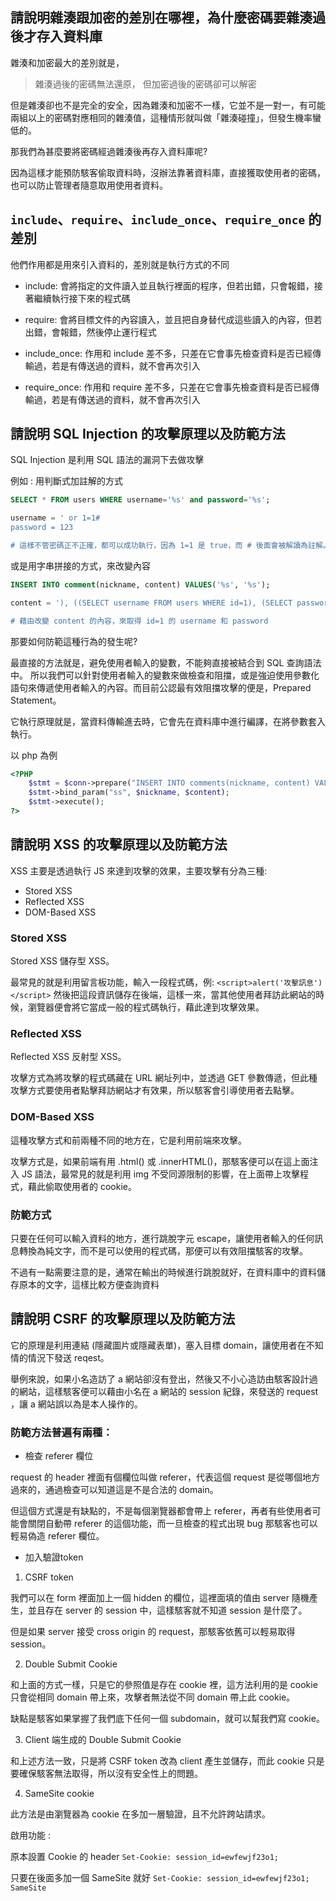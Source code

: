 ## 請說明雜湊跟加密的差別在哪裡，為什麼密碼要雜湊過後才存入資料庫
雜湊和加密最大的差別就是，
>雜湊過後的密碼無法還原，
但加密過後的密碼卻可以解密

但是雜湊卻也不是完全的安全，因為雜湊和加密不一樣，它並不是一對一，有可能兩組以上的密碼對應相同的雜湊值，這種情形就叫做「雜湊碰撞」，但發生機率蠻低的。

那我們為甚麼要將密碼經過雜湊後再存入資料庫呢?

因為這樣才能預防駭客偷取資料時，沒辦法靠著資料庫，直接獲取使用者的密碼，也可以防止管理者隨意取用使用者資料。


## `include`、`require`、`include_once`、`require_once` 的差別

他們作用都是用來引入資料的，差別就是執行方式的不同
- include: 會將指定的文件讀入並且執行裡面的程序，但若出錯，只會報錯，接著繼續執行接下來的程式碼 
 
- require: 會將目標文件的內容讀入，並且把自身替代成這些讀入的內容，但若出錯，會報錯，然後停止運行程式

- include_once: 作用和 include 差不多，只差在它會事先檢查資料是否已經傳輸過，若是有傳送過的資料，就不會再次引入

- require_once: 作用和 require 差不多，只差在它會事先檢查資料是否已經傳輸過，若是有傳送過的資料，就不會再次引入


## 請說明 SQL Injection 的攻擊原理以及防範方法

SQL Injection 是利用 SQL 語法的漏洞下去做攻擊

例如 : 用判斷式加註解的方式
``` sql
SELECT * FROM users WHERE username='%s' and password='%s';

username = ' or 1=1#
password = 123

# 這樣不管密碼正不正確，都可以成功執行，因為 1=1 是 true，而 # 後面會被解讀為註解。
```

或是用字串拼接的方式，來改變內容
``` sql
INSERT INTO comment(nickname, content) VALUES('%s', '%s');

content = '), ((SELECT username FROM users WHERE id=1), (SELECT password FROM users WHERE id=1))#

# 藉由改變 content 的內容，來取得 id=1 的 username 和 password
```


那要如何防範這種行為的發生呢?

最直接的方法就是，避免使用者輸入的變數，不能夠直接被結合到 SQL 查詢語法中。
所以我們可以針對使用者輸入的變數來做檢查和阻擋，或是強迫使用參數化語句來傳遞使用者輸入的內容。而目前公認最有效阻擋攻擊的便是，Prepared Statement。

它執行原理就是，當資料傳輸進去時，它會先在資料庫中進行編譯，在將參數套入執行。

以 php 為例
``` php
<?PHP
    $stmt = $conn->prepare("INSERT INTO comments(nickname, content) VALUE(?, ?)");
    $stmt->bind_param("ss", $nickname, $content);
    $stmt->execute();
?>
```


##  請說明 XSS 的攻擊原理以及防範方法
XSS 主要是透過執行 JS 來達到攻擊的效果，主要攻擊有分為三種:

- Stored XSS
- Reflected XSS
- DOM-Based XSS

### Stored XSS
Stored XSS 儲存型 XSS。

最常見的就是利用留言板功能，輸入一段程式碼，例: `<script>alert('攻擊訊息')</script>`
然後把這段資訊儲存在後端，這樣一來，當其他使用者拜訪此網站的時候，瀏覽器便會將它當成一般的程式碼執行，藉此達到攻擊效果。

### Reflected XSS
Reflected XSS 反射型 XSS。

攻擊方式為將攻擊的程式碼藏在 URL 網址列中，並透過 GET 參數傳遞，但此種攻擊方式要使用者點擊拜訪網站才有效果，所以駭客會引導使用者去點擊。

### DOM-Based XSS
這種攻擊方式和前兩種不同的地方在，它是利用前端來攻擊。

攻擊方式是，如果前端有用 .html() 或 .innerHTML()，那駭客便可以在這上面注入 JS 語法，最常見的就是利用 img 不受同源限制的影響，在上面帶上攻擊程式，藉此偷取使用者的 cookie。

### 防範方式
只要在任何可以輸入資料的地方，進行跳脫字元 escape，讓使用者輸入的任何訊息轉換為純文字，而不是可以使用的程式碼，那便可以有效阻擋駭客的攻擊。

不過有一點需要注意的是，通常在輸出的時候進行跳脫就好，在資料庫中的資料儲存原本的文字，這樣比較方便查詢資料



## 請說明 CSRF 的攻擊原理以及防範方法
它的原理是利用連結 (隱藏圖片或隱藏表單)，塞入目標 domain，讓使用者在不知情的情況下發送 reqest。

舉例來說，如果小名造訪了 a 網站卻沒有登出，然後又不小心造訪由駭客設計過的網站，這樣駭客便可以藉由小名在 a 網站的 session 紀錄，來發送的 request ，讓 a 網站誤以為是本人操作的。

### 防範方法普遍有兩種：
- 檢查 referer 欄位


request 的 header 裡面有個欄位叫做 referer，代表這個 request 是從哪個地方過來的，通過檢查可以知道這是不是合法的 domain。

但這個方式還是有缺點的，不是每個瀏覽器都會帶上 referer，再者有些使用者可能會關閉自動帶 referer 的這個功能，而一旦檢查的程式出現 bug 那駭客也可以輕易偽造 referer 欄位。  



- 加入驗證token

1.  CSRF token

我們可以在 form 裡面加上一個 hidden 的欄位，這裡面填的值由 server 隨機產生，並且存在 server 的 session 中，這樣駭客就不知道 session 是什麼了。

但是如果 server 接受 cross origin 的 request，那駭客依舊可以輕易取得 session。

2.  Double Submit Cookie

和上面的方式一樣，只是它的參照值是存在 cookie 裡，這方法利用的是 cookie 只會從相同 domain 帶上來，攻擊者無法從不同 domain 帶上此 cookie。

缺點是駭客如果掌握了我們底下任何一個 subdomain，就可以幫我們寫 cookie。

3.  Client 端生成的 Double Submit Cookie

和上述方法一致，只是將 CSRF token 改為 client 產生並儲存，而此 cookie 只是要確保駭客無法取得，所以沒有安全性上的問題。

4. SameSite cookie

此方法是由瀏覽器為 cookie 在多加一層驗證，且不允許跨站請求。

啟用功能 :

原本設置 Cookie 的 header 
`Set-Cookie: session_id=ewfewjf23o1;`

只要在後面多加一個 SameSite 就好
`Set-Cookie: session_id=ewfewjf23o1; SameSite`
